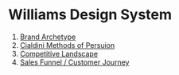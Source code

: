 # Williams Design System

1. [Brand Archetype](docs/archetype.md)
2. [Cialdini Methods of Persuion](cialdini.md)
3. [Competitive Landscape](docs/competitive_landscape.md)
4. [Sales Funnel / Customer Journey](docs/sales_funnel.md)
